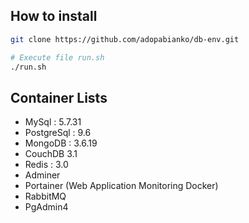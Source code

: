 ## How to install

```bash
git clone https://github.com/adopabianko/db-env.git

# Execute file run.sh
./run.sh
```

## Container Lists
- MySql : 5.7.31
- PostgreSql : 9.6
- MongoDB : 3.6.19
- CouchDB 3.1
- Redis : 3.0
- Adminer
- Portainer (Web Application Monitoring Docker)
- RabbitMQ
- PgAdmin4
